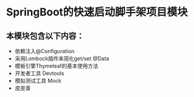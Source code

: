 # SpringBoot的快速启动脚手架项目模块
## 本模块包含以下内容：
- 依赖注入@Configuration
- 采用Lombock插件来简化get/set @Data
- 模板引擎Thymeleaf的基本使用方法
- 开发者工具 Devtools
- 模拟测试工具 Mock
- 皮皮善